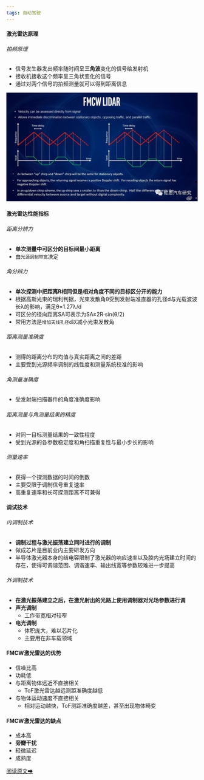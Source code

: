 ```yaml
---
tags: 自动驾驶
---
```


#### 激光雷达原理

###### 拍频原理

* 信号发生器发出频率随时间呈**三角波**变化的信号给发射机
* 接收机接收这个频率呈三角状变化的信号
* 通过对两个信号的拍频测量就可以得到距离信息

![图片](https://raw.githubusercontent.com/zzmfish/DailyRead/main/images/0120-FMCWLidar.webp)



#### 激光雷达性能指标

###### 距离分辨力

* **单次测量中可区分的目标间最小距离**
* 由`光源调制带宽`决定

###### 角分辨力

* **单次探测中把距离R相同但是相对角度不同的目标区分开的能力**
* 根据高斯光束的瑞利判据，光束发散角θ受到发射端准直器的孔径d与光载波波长λ的影响，满足θ=1.27λ/d
* 可区分的径向距离SA可表示为SA≥2R⋅sin(θ/2)
* 常用方法是`增加天线孔径d`以减小光束发散角

###### 距离测量准确度

* 测得的距离分布的均值与真实距离之间的差距
* 主要受到光源频率调制的线性度和测量系统校准的影响

###### 角测量准确度
* 受发射端扫描器件的角度准确度影响

###### 距离测量与角测量结果的精度

* 对同一目标测量结果的一致性程度
* 受到光源的各参数稳定度和角扫描重复性与最小步长的影响

###### 测量速率

* 获得一个探测数据的时间的倒数
* 主要受限于调制信号重复速率
* 高重复速率和长可探测距离不可兼得



#### 调试技术

###### 内调制技术

* **调制过程与激光振荡建立同时进行的调制**
* 做成芯片是目前业内主要研发方向
* 半导体激光器本身的结电容限制了激光器的响应速率以及腔内光场建立时间的存在，使得可调谐范围、调谐速率、输出线宽等参数较难进一步提高

###### 外调制技术

* **在激光振荡建立之后，在激光射出的光路上使用调制器对光场参数进行调**
* **声光调制**
  * 工作带宽相对较窄
* **电光调制**
  * 体积庞大，难以芯片化
  * 主要用在非车载领域



####  FMCW激光雷达的优势

* 信噪比高
* 功耗低
* 与距离物体远近不直接相关
  * ToF激光雷达越远测距准确度越低
* 与物体运动速度不直接相关
  * 相对运动越快，ToF测距准确度越差，甚至出现物体畸变

#### FMCW激光雷达的缺点

* 成本高
* **旁瓣干扰**
* 轻微延迟
* 成熟度 

[阅读原文➡](https://mp.weixin.qq.com/s/i2U34MvbPFpcxk4xSwKGFQ)




